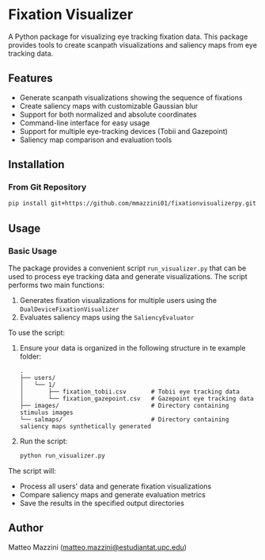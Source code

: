 # Fixation Visualizer

A Python package for visualizing eye tracking fixation data. This package provides tools to create scanpath visualizations and saliency maps from eye tracking data.

## Features

- Generate scanpath visualizations showing the sequence of fixations
- Create saliency maps with customizable Gaussian blur
- Support for both normalized and absolute coordinates
- Command-line interface for easy usage
- Support for multiple eye-tracking devices (Tobii and Gazepoint)
- Saliency map comparison and evaluation tools

## Installation

### From Git Repository

```bash
pip install git+https://github.com/mmazzini01/fixationvisualizerpy.git
```

## Usage

### Basic Usage

The package provides a convenient script `run_visualizer.py` that can be used to process eye tracking data and generate visualizations. The script performs two main functions:

1. Generates fixation visualizations for multiple users using the `DualDeviceFixationVisualizer`
2. Evaluates saliency maps using the `SaliencyEvaluator`

To use the script:

1. Ensure your data is organized in the following structure in te example folder:
   ```
   .
   ├── users/
   │   └── 1/
   │       ├── fixation_tobii.csv       # Tobii eye tracking data
   │       └── fixation_gazepoint.csv   # Gazepoint eye tracking data
   ├── images/                          # Directory containing stimulus images
   └── salmaps/                         # Directory containing saliency maps synthetically generated
   ```

2. Run the script:
   ```bash
   python run_visualizer.py
   ```

The script will:
- Process all users' data and generate fixation visualizations
- Compare saliency maps and generate evaluation metrics
- Save the results in the specified output directories

## Author

Matteo Mazzini (matteo.mazzini@estudiantat.upc.edu)
